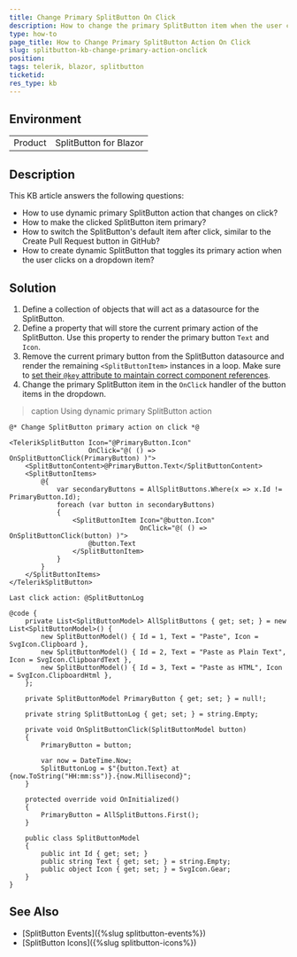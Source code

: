 ```yaml
---
title: Change Primary SplitButton On Click
description: How to change the primary SplitButton item when the user clicks on a button in the component dropdown.
type: how-to
page_title: How to Change Primary SplitButton Action On Click
slug: splitbutton-kb-change-primary-action-onclick
position: 
tags: telerik, blazor, splitbutton
ticketid: 
res_type: kb
---
```


## Environment

<table>
    <tbody>
        <tr>
            <td>Product</td>
            <td>SplitButton for Blazor</td>
        </tr>
    </tbody>
</table>


## Description

This KB article answers the following questions:

* How to use dynamic primary SplitButton action that changes on click?
* How to make the clicked SplitButton item primary?
* How to switch the SplitButton's default item after click, similar to the Create Pull Request button in GitHub?
* How to create dynamic SplitButton that toggles its primary action when the user clicks on a dropdown item?


## Solution

1. Define a collection of objects that will act as a datasource for the SplitButton.
1. Define a property that will store the current primary action of the SplitButton. Use this property to render the primary button `Text` and `Icon`.
1. Remove the current primary button from the SplitButton datasource and render the remaining `<SplitButtonItem>` instances in a loop. Make sure to [set their `@key` attribute to maintain correct component references](https://learn.microsoft.com/en-us/aspnet/core/blazor/components/element-component-model-relationships).
1. Change the primary SplitButton item in the `OnClick` handler of the button items in the dropdown.

>caption Using dynamic primary SplitButton action

````CSHTML
@* Change SplitButton primary action on click *@

<TelerikSplitButton Icon="@PrimaryButton.Icon"
                    OnClick="@( () => OnSplitButtonClick(PrimaryButton) )">
    <SplitButtonContent>@PrimaryButton.Text</SplitButtonContent>
    <SplitButtonItems>
        @{
            var secondaryButtons = AllSplitButtons.Where(x => x.Id != PrimaryButton.Id);
            foreach (var button in secondaryButtons)
            {
                <SplitButtonItem Icon="@button.Icon"
                                 OnClick="@( () => OnSplitButtonClick(button) )">
                    @button.Text
                </SplitButtonItem>
            }
        }
    </SplitButtonItems>
</TelerikSplitButton>

Last click action: @SplitButtonLog

@code {
    private List<SplitButtonModel> AllSplitButtons { get; set; } = new List<SplitButtonModel>() {
        new SplitButtonModel() { Id = 1, Text = "Paste", Icon = SvgIcon.Clipboard },
        new SplitButtonModel() { Id = 2, Text = "Paste as Plain Text", Icon = SvgIcon.ClipboardText },
        new SplitButtonModel() { Id = 3, Text = "Paste as HTML", Icon = SvgIcon.ClipboardHtml },
    };

    private SplitButtonModel PrimaryButton { get; set; } = null!;

    private string SplitButtonLog { get; set; } = string.Empty;

    private void OnSplitButtonClick(SplitButtonModel button)
    {
        PrimaryButton = button;

        var now = DateTime.Now;
        SplitButtonLog = $"{button.Text} at {now.ToString("HH:mm:ss")}.{now.Millisecond}";
    }

    protected override void OnInitialized()
    {
        PrimaryButton = AllSplitButtons.First();
    }

    public class SplitButtonModel
    {
        public int Id { get; set; }
        public string Text { get; set; } = string.Empty;
        public object Icon { get; set; } = SvgIcon.Gear;
    }
}
````


## See Also

* [SplitButton Events]({%slug splitbutton-events%})
* [SplitButton Icons]({%slug splitbutton-icons%})
